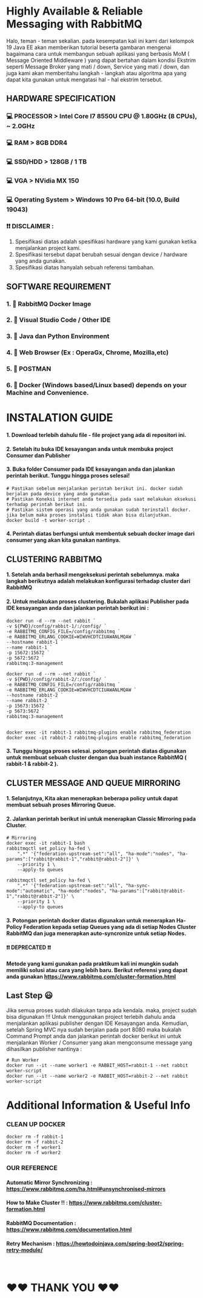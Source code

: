 # Highly Available & Reliable Messaging with RabbitMQ

Halo, teman - teman sekalian. pada kesempatan kali ini kami dari kelompok 19 Java EE akan memberikan tutorial beserta gambaran mengenai bagaimana cara untuk membangun sebuah aplikasi
yang berbasis MoM ( Message Oriented Middleware ) yang dapat bertahan dalam kondisi Ekstrim seperti Message Broker yang mati / down, Service yang mati / down, dan juga kami akan memberitahu
langkah - langkah atau algoritma apa yang dapat kita gunakan untuk mengatasi hal - hal ekstrim tersebut.

## HARDWARE SPECIFICATION
### :computer: PROCESSOR  > Intel Core I7 8550U CPU @ 1.80GHz (8 CPUs), ~ 2.0GHz
### :computer: RAM  > 8GB DDR4
### :computer: SSD/HDD  > 128GB / 1 TB
### :computer: VGA  > NVidia MX 150
### :computer: Operating System  > Windows 10 Pro 64-bit (10.0, Build 19043)

### :exclamation::exclamation: DISCLAIMER :
1. Spesifikasi diatas adalah spesifikasi hardware yang kami gunakan ketika menjalankan project kami.
2. Spesifikasi tersebut dapat berubah sesuai dengan device / hardware yang anda gunakan.
3. Spesifikasi diatas hanyalah sebuah referensi tambahan.



## SOFTWARE REQUIREMENT
### 1. :wrench: RabbitMQ Docker Image
### 2. :wrench: Visual Studio Code / Other IDE
### 3. :wrench: Java dan Python Environment
### 4. :wrench: Web Browser (Ex : OperaGx, Chrome, Mozilla,etc)
### 5. :wrench: POSTMAN
### 6. :wrench: Docker (Windows based/Linux based) depends on your Machine and Convenience.

# INSTALATION GUIDE
#### 1. Download terlebih dahulu file - file project yang ada di repositori ini.
#### 2. Setelah itu buka IDE kesayangan anda untuk membuka project Consumer dan Publisher
#### 3. Buka folder Consumer pada IDE kesayangan anda dan jalankan perintah berikut. Tunggu hingga proses selesai!
```docker
# Pastikan sebelum menjalankan perintah berikut ini. docker sudah berjalan pada device yang anda gunakan.
# Pastikan Koneksi internet anda tersedia pada saat melakukan eksekusi terhadap perintah berikut ini.
# Pastikan sistem operasi yang anda gunakan sudah terinstall docker. jika belum maka proses instalasi tidak akan bisa dilanjutkan.
docker build -t worker-script .
```
#### 4. Perintah diatas berfungsi untuk membentuk sebuah docker image dari consumer yang akan kita gunakan nantinya.

## CLUSTERING RABBITMQ
#### 1. Setelah anda berhasil mengeksekusi perintah sebelumnya. maka langkah berikutnya adalah melakukan konfigurasi terhadap cluster dari RabbitMQ
#### 2. Untuk melakukan proses clustering. Bukalah aplikasi Publisher pada IDE kesayangan anda dan jalankan perintah berikut ini :
```docker
docker run -d --rm --net rabbit `
-v ${PWD}/config/rabbit-1/:/config/ `
-e RABBITMQ_CONFIG_FILE=/config/rabbitmq `
-e RABBITMQ_ERLANG_COOKIE=WIWVHCDTCIUAWANLMQAW `
--hostname rabbit-1 `
--name rabbit-1 `
-p 15672:15672 `
-p 5672:5672 `
rabbitmq:3-management

docker run -d --rm --net rabbit `
-v ${PWD}/config/rabbit-2/:/config/ `
-e RABBITMQ_CONFIG_FILE=/config/rabbitmq `
-e RABBITMQ_ERLANG_COOKIE=WIWVHCDTCIUAWANLMQAW `
--hostname rabbit-2 `
--name rabbit-2 `
-p 15673:15672 `
-p 5673:5672 `
rabbitmq:3-management


docker exec -it rabbit-1 rabbitmq-plugins enable rabbitmq_federation 
docker exec -it rabbit-2 rabbitmq-plugins enable rabbitmq_federation
```
#### 3. Tunggu hingga proses selesai. potongan perintah diatas digunakan untuk membuat sebuah cluster dengan dua buah instance RabbitMQ ( rabbit-1 & rabbit-2 ).

## CLUSTER MESSAGE AND QUEUE MIRRORING
#### 1. Selanjutnya, Kita akan menerapkan beberapa policy untuk dapat membuat sebuah proses Mirroring Queue.
#### 2. Jalankan perintah berikut ini untuk menerapkan Classic Mirroring pada Cluster.
```docker
# Mirroring
docker exec -it rabbit-1 bash
rabbitmqctl set_policy ha-fed \
    ".*" '{"federation-upstream-set":"all", "ha-mode":"nodes", "ha-params":["rabbit@rabbit-1","rabbit@rabbit-2"]}' \
    --priority 1 \
    --apply-to queues

rabbitmqctl set_policy ha-fed \
    ".*" '{"federation-upstream-set":"all", "ha-sync-mode":"automatic", "ha-mode":"nodes", "ha-params":["rabbit@rabbit-1","rabbit@rabbit-2"]}' \
    --priority 1 \
    --apply-to queues
```
#### 3. Potongan perintah docker diatas digunakan untuk menerapkan Ha-Policy Federation kepada setiap Queues yang ada di setiap Nodes Cluster RabbitMQ dan juga menerapkan auto-syncronize untuk setiap Nodes.
#### :exclamation::exclamation: DEPRECATED :exclamation::exclamation:
#### Metode yang kami gunakan pada praktikum kali ini mungkin sudah memiliki solusi atau cara yang lebih baru. Berikut referensi yang dapat anda gunakan https://www.rabbitmq.com/cluster-formation.html

## Last Step 😃
Jika semua proses sudah dilakukan tanpa ada kendala. maka, project sudah bisa digunakan !!! 
Untuk menggunakan project terlebih dahulu anda menjalankan aplikasi publisher dengan IDE Kesayangan anda. Kemudian, setelah Spring MVC nya sudah berjalan pada port 8080 maka bukalah Command Prompt anda dan jalankan perintah docker berikut ini untuk menjalankan Worker / Consumer yang akan mengconsume message yang dihasilkan publisher nantinya :
```docker
# Run Worker
docker run --it --name worker1 -e RABBIT_HOST=rabbit-1 --net rabbit worker-script
docker run --it --name worker2 -e RABBIT_HOST=rabbit-2 --net rabbit worker-script
```

# Additional Information & Useful Info
### CLEAN UP DOCKER
```docker
docker rm -f rabbit-1
docker rm -f rabbit-2
docker rm -f worker1
docker rm -f worker2
```

### OUR REFERENCE
#### Automatic Mirror Synchronizing : https://www.rabbitmq.com/ha.html#unsynchronised-mirrors
#### How to Make Cluster !! : https://www.rabbitmq.com/cluster-formation.html
#### RabbitMQ Documentation : https://www.rabbitmq.com/documentation.html
#### Retry Mechanism : https://howtodoinjava.com/spring-boot2/spring-retry-module/

&nbsp;
&nbsp;
&nbsp;
# :heart::heart: THANK YOU :heart::heart:
